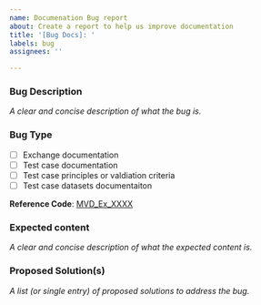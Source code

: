 ```yaml
---
name: Documenation Bug report
about: Create a report to help us improve documentation
title: '[Bug Docs]: '
labels: bug
assignees: ''

---
```


### **Bug Description**

*A clear and concise description of what the bug is.*


### **Bug Type**

- [ ] Exchange documentation
- [ ] Test case documentation
- [ ] Test case principles or valdiation criteria
- [ ] Test case datasets documentaiton

**Reference Code**: [MVD_Ex_XXXX](url)


### **Expected content**

*A clear and concise description of what the expected content is.*


### **Proposed Solution(s)**

*A list (or single entry) of proposed solutions to address the bug.*

